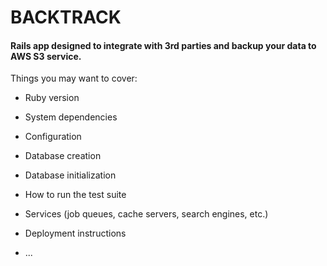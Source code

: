 # BACKTRACK

#### Rails app designed to integrate with 3rd parties and backup your data to AWS S3 service.


Things you may want to cover:

* Ruby version

* System dependencies

* Configuration

* Database creation

* Database initialization

* How to run the test suite

* Services (job queues, cache servers, search engines, etc.)

* Deployment instructions

* ...